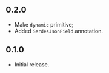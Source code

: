 ## 0.2.0

* Make `dynamic` primitive;
* Added `SerdesJsonField` annotation.

## 0.1.0

* Initial release.
